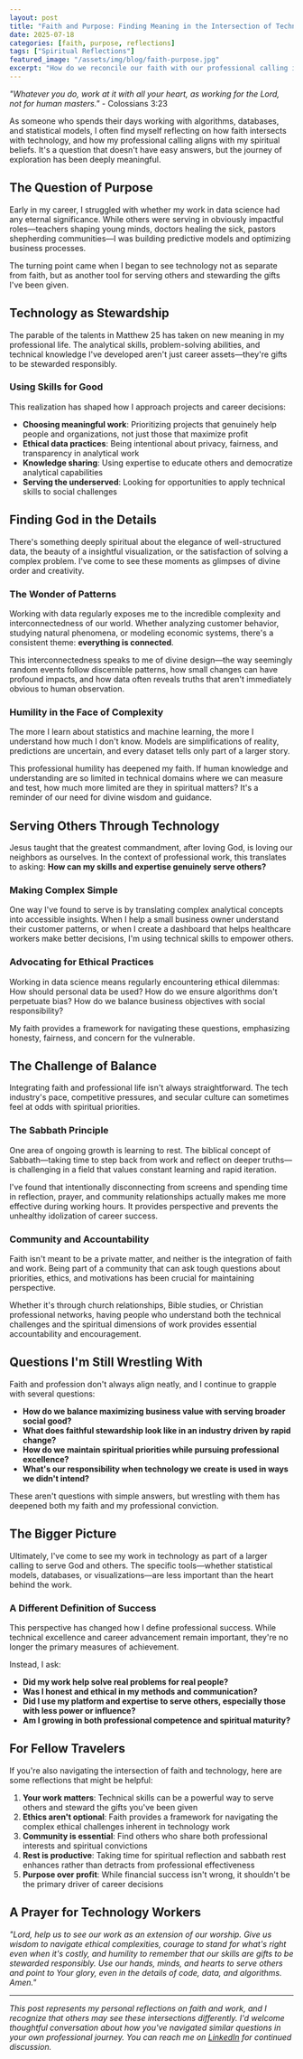 ```yaml
---
layout: post
title: "Faith and Purpose: Finding Meaning in the Intersection of Technology and Service"
date: 2025-07-18
categories: [faith, purpose, reflections]
tags: ["Spiritual Reflections"]
featured_image: "/assets/img/blog/faith-purpose.jpg"
excerpt: "How do we reconcile our faith with our professional calling in technology? Reflections on finding purpose and serving others through the work we do in data science and beyond."
---
```


*"Whatever you do, work at it with all your heart, as working for the Lord, not for human masters."* - Colossians 3:23

As someone who spends their days working with algorithms, databases, and statistical models, I often find myself reflecting on how faith intersects with technology, and how my professional calling aligns with my spiritual beliefs. It's a question that doesn't have easy answers, but the journey of exploration has been deeply meaningful.

## The Question of Purpose

Early in my career, I struggled with whether my work in data science had any eternal significance. While others were serving in obviously impactful roles—teachers shaping young minds, doctors healing the sick, pastors shepherding communities—I was building predictive models and optimizing business processes.

The turning point came when I began to see technology not as separate from faith, but as another tool for serving others and stewarding the gifts I've been given.

## Technology as Stewardship

The parable of the talents in Matthew 25 has taken on new meaning in my professional life. The analytical skills, problem-solving abilities, and technical knowledge I've developed aren't just career assets—they're gifts to be stewarded responsibly.

### Using Skills for Good

This realization has shaped how I approach projects and career decisions:

- **Choosing meaningful work**: Prioritizing projects that genuinely help people and organizations, not just those that maximize profit
- **Ethical data practices**: Being intentional about privacy, fairness, and transparency in analytical work
- **Knowledge sharing**: Using expertise to educate others and democratize analytical capabilities
- **Serving the underserved**: Looking for opportunities to apply technical skills to social challenges

## Finding God in the Details

There's something deeply spiritual about the elegance of well-structured data, the beauty of a insightful visualization, or the satisfaction of solving a complex problem. I've come to see these moments as glimpses of divine order and creativity.

### The Wonder of Patterns

Working with data regularly exposes me to the incredible complexity and interconnectedness of our world. Whether analyzing customer behavior, studying natural phenomena, or modeling economic systems, there's a consistent theme: **everything is connected**.

This interconnectedness speaks to me of divine design—the way seemingly random events follow discernible patterns, how small changes can have profound impacts, and how data often reveals truths that aren't immediately obvious to human observation.

### Humility in the Face of Complexity

The more I learn about statistics and machine learning, the more I understand how much I don't know. Models are simplifications of reality, predictions are uncertain, and every dataset tells only part of a larger story.

This professional humility has deepened my faith. If human knowledge and understanding are so limited in technical domains where we can measure and test, how much more limited are they in spiritual matters? It's a reminder of our need for divine wisdom and guidance.

## Serving Others Through Technology

Jesus taught that the greatest commandment, after loving God, is loving our neighbors as ourselves. In the context of professional work, this translates to asking: **How can my skills and expertise genuinely serve others?**

### Making Complex Simple

One way I've found to serve is by translating complex analytical concepts into accessible insights. When I help a small business owner understand their customer patterns, or when I create a dashboard that helps healthcare workers make better decisions, I'm using technical skills to empower others.

### Advocating for Ethical Practices

Working in data science means regularly encountering ethical dilemmas: How should personal data be used? How do we ensure algorithms don't perpetuate bias? How do we balance business objectives with social responsibility?

My faith provides a framework for navigating these questions, emphasizing honesty, fairness, and concern for the vulnerable.

## The Challenge of Balance

Integrating faith and professional life isn't always straightforward. The tech industry's pace, competitive pressures, and secular culture can sometimes feel at odds with spiritual priorities.

### The Sabbath Principle

One area of ongoing growth is learning to rest. The biblical concept of Sabbath—taking time to step back from work and reflect on deeper truths—is challenging in a field that values constant learning and rapid iteration.

I've found that intentionally disconnecting from screens and spending time in reflection, prayer, and community relationships actually makes me more effective during working hours. It provides perspective and prevents the unhealthy idolization of career success.

### Community and Accountability

Faith isn't meant to be a private matter, and neither is the integration of faith and work. Being part of a community that can ask tough questions about priorities, ethics, and motivations has been crucial for maintaining perspective.

Whether it's through church relationships, Bible studies, or Christian professional networks, having people who understand both the technical challenges and the spiritual dimensions of work provides essential accountability and encouragement.

## Questions I'm Still Wrestling With

Faith and profession don't always align neatly, and I continue to grapple with several questions:

- **How do we balance maximizing business value with serving broader social good?**
- **What does faithful stewardship look like in an industry driven by rapid change?**
- **How do we maintain spiritual priorities while pursuing professional excellence?**
- **What's our responsibility when technology we create is used in ways we didn't intend?**

These aren't questions with simple answers, but wrestling with them has deepened both my faith and my professional conviction.

## The Bigger Picture

Ultimately, I've come to see my work in technology as part of a larger calling to serve God and others. The specific tools—whether statistical models, databases, or visualizations—are less important than the heart behind the work.

### A Different Definition of Success

This perspective has changed how I define professional success. While technical excellence and career advancement remain important, they're no longer the primary measures of achievement.

Instead, I ask:
- **Did my work help solve real problems for real people?**
- **Was I honest and ethical in my methods and communication?**
- **Did I use my platform and expertise to serve others, especially those with less power or influence?**
- **Am I growing in both professional competence and spiritual maturity?**

## For Fellow Travelers

If you're also navigating the intersection of faith and technology, here are some reflections that might be helpful:

1. **Your work matters**: Technical skills can be a powerful way to serve others and steward the gifts you've been given
2. **Ethics aren't optional**: Faith provides a framework for navigating the complex ethical challenges inherent in technology work
3. **Community is essential**: Find others who share both professional interests and spiritual convictions
4. **Rest is productive**: Taking time for spiritual reflection and sabbath rest enhances rather than detracts from professional effectiveness
5. **Purpose over profit**: While financial success isn't wrong, it shouldn't be the primary driver of career decisions

## A Prayer for Technology Workers

*"Lord, help us to see our work as an extension of our worship. Give us wisdom to navigate ethical complexities, courage to stand for what's right even when it's costly, and humility to remember that our skills are gifts to be stewarded responsibly. Use our hands, minds, and hearts to serve others and point to Your glory, even in the details of code, data, and algorithms. Amen."*

---

*This post represents my personal reflections on faith and work, and I recognize that others may see these intersections differently. I'd welcome thoughtful conversation about how you've navigated similar questions in your own professional journey. You can reach me on [LinkedIn](https://www.linkedin.com/in/rodgersmerokaosumo/) for continued discussion.*